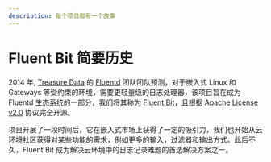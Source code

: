 ```yaml
---
description: 每个项目都有一个故事
---
```


# Fluent Bit 简要历史

2014 年, [Treasure Data](https://www.treasuredata.com) 的 [Fluentd](https://fluentd.org) 团队团队预测，对于嵌入式 Linux 和 Gateways 等受约束的环境，需要更轻量级的日志处理器，该项目旨在成为Fluentd 生态系统的一部分，我们将其称为 [Fluent Bit](https://fluentbit.io)，且根据 [Apache License v2.0](http://www.apache.org/licenses/LICENSE-2.0) 协议完全开源。

项目开展了一段时间后，它在嵌入式市场上获得了一定的吸引力，我们也开始从云环境社区获得对某些功能的需求，例如更多的输入，过滤器和输出方式。此后不久，Fluent Bit 成为解决云环境中的日志记录难题的首选解决方案之一。

